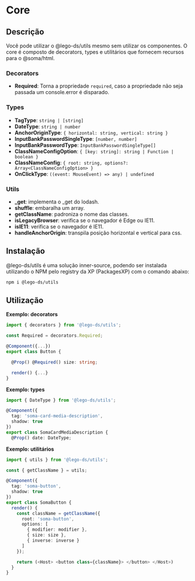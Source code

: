 # Core

## Descrição

Você pode utilizar o @lego-ds/utils mesmo sem utilizar os componentes. O core é composto de decorators, types e utilitários que fornecem recursos para o @soma/html.

### Decorators

- **Required**: Torna a propriedade `required`, caso a propriedade não seja passada um console.error é disparado.

### Types

- **TagType**: `string | [string]`
- **DateType**: `string | number`
- **AnchorOriginType**: `{ horizontal: string, vertical: string }`
- **InputBankPasswordSingleType**: `[number, number]`
- **InputBankPasswordType**: `InputBankPasswordSingleType[]`
- **ClassNameConfigOption**: `{ [key: string]: string | Function | boolean }`
- **ClassNameConfig**: `{ root: string, options?: Array<ClassNameConfigOption> }`
- **OnClickType**: `((event: MouseEvent) => any) | undefined`

### Utils

- **_get**: implementa o _get do lodash.
- **shuffle**: embaralha um array.
- **getClassName**: padroniza o nome das classes.
- **isLegacyBrowser**: verifica se o navegador é Edge ou IE11.
- **isIE11**: verifica se o navegador é IE11.
- **handleAnchorOrigin**: transpila posição horizontal e vertical para css.

## Instalação

@lego-ds/utils é uma solução inner-source, podendo ser instalada utilizando o NPM pelo registry da XP (PackagesXP) com o comando abaixo:

```sh
npm i @lego-ds/utils
```

## Utilização

**Exemplo: decorators**

```ts
import { decorators } from '@lego-ds/utils';

const Required = decorators.Required;

@Component({...})
export class Button {

  @Prop() @Required() size: string;

  render() {...}
}
```

**Exemplo: types**

```ts
import { DateType } from '@lego-ds/utils';

@Component({
  tag: 'soma-card-media-description',
  shadow: true
})
export class SomaCardMediaDescription {
  @Prop() date: DateType;
```

**Exemplo: utilitários**

```ts
import { utils } from '@lego-ds/utils';

const { getClassName } = utils;

@Component({
  tag: 'soma-button',
  shadow: true
})
export class SomaButton {
  render() {
    const className = getClassName({
      root: 'soma-button',
      options: [
        { modifier: modifier },
        { size: size },
        { inverse: inverse }
      ]
    });

    return (<Host> <button class={className}> </button> </Host>)
  }
}
```
